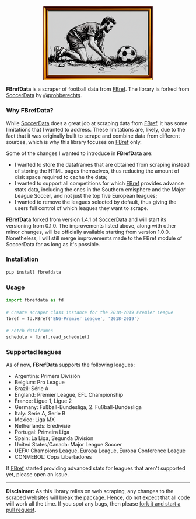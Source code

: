 <p align="center">
  <img src="https://raw.githubusercontent.com/lorenzodb1/fbrefdata/master/docs/_static/logo.png" width="300px"/>
</p>

**FBrefData** is a scraper of football data from [FBref](https://www.fbref.com/en/). The library is forked from 
[SoccerData](https://github.com/probberechts/soccerdata) by [@probberechts](https://github.com/probberechts). 

### Why FBrefData?
While [SoccerData](https://github.com/probberechts/soccerdata) does a great job at scraping data from [FBref](https://www.fbref.com/en/), it has some limitations
that I wanted to address. These limitations are, likely, due to the fact that it was originally built to scrape and
combine data from different sources, which is why this library focuses on [FBref](https://www.fbref.com/en/) only.

Some of the changes I wanted to introduce in **FBrefData** are:
- I wanted to store the dataframes that are obtained from scraping instead of storing the HTML pages themselves, thus 
reducing the amount of disk space required to cache the data;
- I wanted to support all competitions for which [FBref](https://www.fbref.com/en/) provides advance stats data, including the ones in the 
Southern emisphere and the Major League Soccer, and not just the top five European leagues;
- I wanted to remove the leagues selected by default, thus giving the users full control of which leagues they want to
scrape.

**FBrefData** forked from version 1.4.1 of [SoccerData](https://github.com/probberechts/soccerdata) and will start its versioning from 0.1.0. The improvements 
listed above, along with other minor changes, will be officially available starting from version 1.0.0. Nonetheless,
I will still merge improvements made to the FBref module of SoccerData for as long as it's possible.

### Installation
```bash
pip install fbrefdata
```

### Usage
```python
import fbrefdata as fd

# Create scraper class instance for the 2018-2019 Premier League
fbref = fd.FBref('ENG-Premier League', '2018-2019')

# Fetch dataframes
schedule = fbref.read_schedule()
```

### Supported leagues
As of now, **FBrefData** supports the following leagues:

- Argentina: Primera División
- Belgium: Pro League
- Brazil: Série A
- England: Premier League, EFL Championship
- France: Ligue 1, Ligue 2
- Germany: Fußball-Bundesliga, 2. Fußball-Bundesliga
- Italy: Serie A, Serie B
- Mexico: Liga MX
- Netherlands: Eredivisie
- Portugal: Primeira Liga
- Spain: La Liga, Segunda División
- United States/Canada: Major League Soccer
- UEFA: Champions League, Europa League, Europa Conference League
- CONMEBOL: Copa Libertadores

If [FBref](https://www.fbref.com/en/) started providing advanced stats for leagues that aren't supported yet, please open an issue.

---
**Disclaimer:** As this library relies on web scraping, any changes to the scraped websites will break the package. Hence,
do not expect that all code will work all the time. If you spot any bugs, then please
[fork it and start a pull request](https://github.com/lorenzodb1/fbrefdata/blob/master/CONTRIBUTING.rst).

